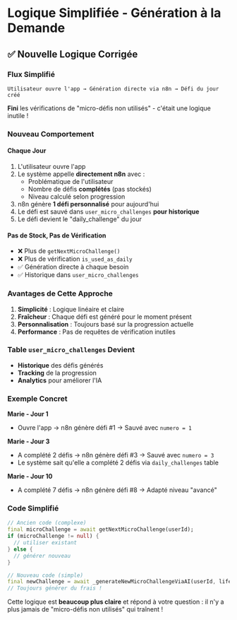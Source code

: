 # Logique Simplifiée - Génération à la Demande

## ✅ Nouvelle Logique Corrigée

### **Flux Simplifié**
```
Utilisateur ouvre l'app → Génération directe via n8n → Défi du jour créé
```

**Fini** les vérifications de "micro-défis non utilisés" - c'était une logique inutile !

### **Nouveau Comportement**

#### **Chaque Jour**
1. L'utilisateur ouvre l'app
2. Le système appelle **directement n8n** avec :
   - Problématique de l'utilisateur
   - Nombre de défis **complétés** (pas stockés)
   - Niveau calculé selon progression
3. n8n génère **1 défi personnalisé** pour aujourd'hui
4. Le défi est sauvé dans `user_micro_challenges` **pour historique**
5. Le défi devient le "daily_challenge" du jour

#### **Pas de Stock, Pas de Vérification**
- ❌ Plus de `getNextMicroChallenge()`
- ❌ Plus de vérification `is_used_as_daily`
- ✅ Génération directe à chaque besoin
- ✅ Historique dans `user_micro_challenges`

### **Avantages de Cette Approche**

1. **Simplicité** : Logique linéaire et claire
2. **Fraîcheur** : Chaque défi est généré pour le moment présent
3. **Personnalisation** : Toujours basé sur la progression actuelle
4. **Performance** : Pas de requêtes de vérification inutiles

### **Table `user_micro_challenges` Devient**
- **Historique** des défis générés
- **Tracking** de la progression
- **Analytics** pour améliorer l'IA

### **Exemple Concret**

**Marie - Jour 1**
- Ouvre l'app → n8n génère défi #1 → Sauvé avec `numero = 1`

**Marie - Jour 3** 
- A complété 2 défis → n8n génère défi #3 → Sauvé avec `numero = 3`
- Le système sait qu'elle a complété 2 défis via `daily_challenges` table

**Marie - Jour 10**
- A complété 7 défis → n8n génère défi #8 → Adapté niveau "avancé"

### **Code Simplifié**

```dart
// Ancien code (complexe)
final microChallenge = await getNextMicroChallenge(userId);
if (microChallenge != null) {
  // utiliser existant
} else {
  // générer nouveau
}

// Nouveau code (simple)
final newChallenge = await _generateNewMicroChallengeViaAI(userId, lifeDomain);
// Toujours générer du frais !
```

Cette logique est **beaucoup plus claire** et répond à votre question : il n'y a plus jamais de "micro-défis non utilisés" qui traînent !
